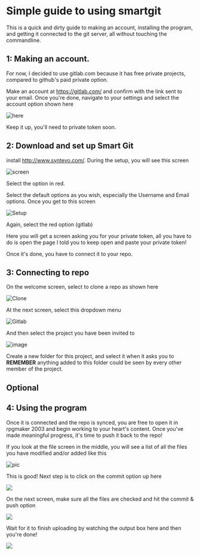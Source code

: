 # Simple guide to using smartgit

This is a quick and dirty guide to making an account, installing the program, and getting it connected to the git server, all without touching the commandline.

## 1: Making an account.

For now, I decided to use gitlab.com because it has free private projects, compared to github's paid private option.

Make an account at https://gitlab.com/ and confirm with the link sent to your email. Once you're done, navigate to your settings and select the account option shown here

![here](http://i.imgur.com/bezbCXc.png)

Keep it up, you'll need to private token soon.

## 2: Download and set up Smart Git
install http://www.syntevo.com/. During the setup, you will see this screen

![screen](http://i.imgur.com/H9WkiFG.png)

Select the option in red.

Select the default options as you wish, especially the Username and Email options. Once you get to this screen

![Setup](http://i.imgur.com/zXYTmM0.png)

Again, select the red option (gitlab)

Here you will get a screen asking you for your private token, all you have to do is open the page I told you to keep open and paste your private token!

Once it's done, you have to connect it to your repo.

## 3: Connecting to repo

On the welcome screen, select to clone a repo as shown here

![Clone](http://i.imgur.com/e0gRzG0.png)

At the next screen, select this dropdown menu

![Gitlab](http://i.imgur.com/LD4Xav0.png)

And then select the project you have been invited to

![image](http://i.imgur.com/SK2HkIN.png)

Create a new folder for this project, and select it when it asks you to **REMEMBER** anything added to this folder could be seen by every other member of the project.

## Optional

## 4: Using the program

Once it is connected and the repo is synced, you are free to open it in rpgmaker 2003 and begin working to your heart's content. Once you've made meaningful progress, it's time to push it back to the repo!

If you look at the file screen in the middle, you will see a list of all the files you have modified and/or added like this

![pic](http://i.imgur.com/uMmCM6k.png)

This is good! Next step is to click on the commit option up here

![](http://i.imgur.com/1q7OBhW.png)

On the next screen, make sure all the files are checked and hit the commit & push option

![](http://i.imgur.com/gGqLEba.png)

Wait for it to finish uploading by watching the output box here and then you're done!

![](http://i.imgur.com/bRK396s.png)
